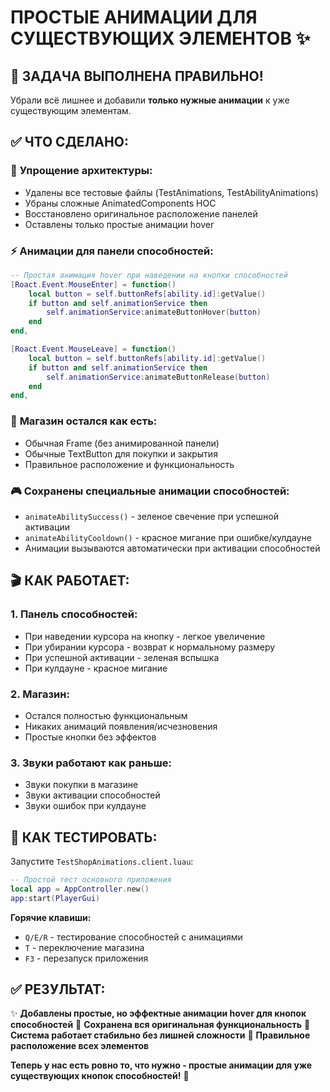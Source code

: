 # ПРОСТЫЕ АНИМАЦИИ ДЛЯ СУЩЕСТВУЮЩИХ ЭЛЕМЕНТОВ ✨

## 🎯 ЗАДАЧА ВЫПОЛНЕНА ПРАВИЛЬНО!

Убрали всё лишнее и добавили **только нужные анимации** к уже существующим элементам.

## ✅ ЧТО СДЕЛАНО:

### 🔧 **Упрощение архитектуры:**
- Удалены все тестовые файлы (TestAnimations, TestAbilityAnimations)
- Убраны сложные AnimatedComponents HOC
- Восстановлено оригинальное расположение панелей
- Оставлены только простые анимации hover

### ⚡ **Анимации для панели способностей:**
```lua
-- Простая анимация hover при наведении на кнопки способностей
[Roact.Event.MouseEnter] = function()
    local button = self.buttonRefs[ability.id]:getValue()
    if button and self.animationService then
        self.animationService:animateButtonHover(button)
    end
end,

[Roact.Event.MouseLeave] = function()
    local button = self.buttonRefs[ability.id]:getValue()
    if button and self.animationService then
        self.animationService:animateButtonRelease(button)
    end
end,
```

### 🛒 **Магазин остался как есть:**
- Обычная Frame (без анимированной панели)
- Обычные TextButton для покупки и закрытия
- Правильное расположение и функциональность

### 🎮 **Сохранены специальные анимации способностей:**
- `animateAbilitySuccess()` - зеленое свечение при успешной активации
- `animateAbilityCooldown()` - красное мигание при ошибке/кулдауне
- Анимации вызываются автоматически при активации способностей

## 🎬 **КАК РАБОТАЕТ:**

### 1. **Панель способностей:**
- При наведении курсора на кнопку - легкое увеличение
- При убирании курсора - возврат к нормальному размеру
- При успешной активации - зеленая вспышка
- При кулдауне - красное мигание

### 2. **Магазин:**
- Остался полностью функциональным
- Никаких анимаций появления/исчезновения
- Простые кнопки без эффектов

### 3. **Звуки работают как раньше:**
- Звуки покупки в магазине
- Звуки активации способностей
- Звуки ошибок при кулдауне

## 🧪 **КАК ТЕСТИРОВАТЬ:**

Запустите `TestShopAnimations.client.luau`:
```lua
-- Простой тест основного приложения
local app = AppController.new()
app:start(PlayerGui)
```

**Горячие клавиши:**
- `Q/E/R` - тестирование способностей с анимациями
- `T` - переключение магазина
- `F3` - перезапуск приложения

## ✅ **РЕЗУЛЬТАТ:**

✨ **Добавлены простые, но эффектные анимации hover для кнопок способностей**
🎯 **Сохранена вся оригинальная функциональность**
🚀 **Система работает стабильно без лишней сложности**
📱 **Правильное расположение всех элементов**

**Теперь у нас есть ровно то, что нужно - простые анимации для уже существующих кнопок способностей!** 🎉
